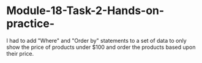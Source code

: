 # Module-18-Task-2-Hands-on-practice-
I had to add "Where" and "Order by" statements to a set of data to only show the price of products under $100 and order the products based upon their price.
